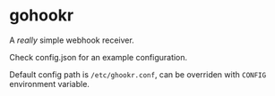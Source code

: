 # gohookr

A _really_ simple webhook receiver.

Check config.json for an example configuration.

Default config path is `/etc/ghookr.conf`, can be overriden with `CONFIG` environment variable.
